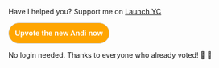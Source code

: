 Have I helped you? Support me on [Launch YC](https://www.ycombinator.com/launches/JC8-andi-making-search-fun-factual-and-interesting)

<button href="https://www.ycombinator.com/launches/JC8-andi-making-search-fun-factual-and-interesting" target="_blank" rel="nofollow noopener noreferrer" data-andi-event="Promotion" data-andi-action="Click" data-andi-channel="Upvote the new Andi now" style="border: 1px solid lightgrey;
    background-color: orange;
    color: white;
    padding: 12px;
    border-radius: 24px;
    font-size: .9rem;
    vertical-align: middle;
    font-weight: 600;">Upvote the new Andi now</button>

No login needed. Thanks to everyone who already voted! 🤗 🙏
